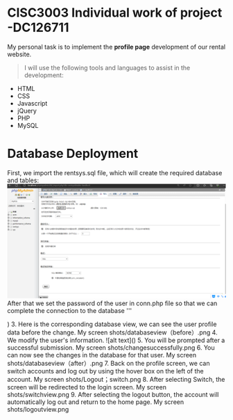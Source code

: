 # CISC3003 Individual work of project -DC126711
My personal task is to implement the **profile page** development of our rental website.
  >I will use the following tools and languages to assist in the development:
  - HTML
  - CSS
  - Javascript
  - jQuery
  - PHP
  - MySQL

# Database Deployment
First, we import the rentsys.sql file, which will create the required database and tables:
![alt text](database_setup.png)
After that we set the password of the user in conn.php file so that we can complete the connection to the database
''' 
<?php
//connect to the database
    $conn = mysqli_connect("localhost", "root", "root", "rentsys");
    if(!$conn){
        die("Failed to connect to the database server");
    }
    //Setting character set
    mysqli_query($conn, "set name utf8");
''' 

Now we can successfully link to the database!

# Walkthrough
1. First we log in to the landlord/tenant account and then go to the home page.
My screen shots/homepage.png
2. Then click on the avatar icon in the top right corner to get to the profile screen. We can see that there are many profile tabs that we can change.
![alt text](<My screen shots/myprofile.png>)
3. Here is the corresponding database view, we can see the user profile data before the change.
My screen shots/databaseview（before）.png
4. We modify the user's information.
![alt text](<My screen shots/changeprofile.png>)
5. You will be prompted after a successful submission.
My screen shots/changesuccessfully.png
6. You can now see the changes in the database for that user.
My screen shots/databaseview（after）.png
7. Back on the profile screen, we can switch accounts and log out by using the hover box on the left of the account.
My screen shots/Logout；switch.png
8. After selecting Switch, the screen will be redirected to the login screen.
My screen shots/switchview.png
9. After selecting the logout button, the account will automatically log out and return to the home page.
My screen shots/logoutview.png
